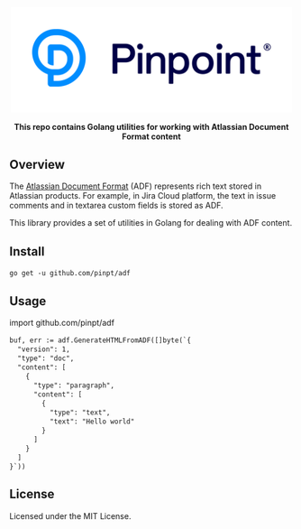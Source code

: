 <div align="center">
	<img width="500" src=".github/logo.svg" alt="pinpt-logo">
</div>

<p align="center" color="#6a737d">
	<strong>This repo contains Golang utilities for working with Atlassian Document Format content</strong>
</p>


## Overview

The [Atlassian Document Format](https://developer.atlassian.com/cloud/jira/platform/apis/document/structure/) (ADF) represents rich text stored in Atlassian products. For example, in Jira Cloud platform, the text in issue comments and in textarea custom fields is stored as ADF.

This library provides a set of utilities in Golang for dealing with ADF content.


## Install

```
go get -u github.com/pinpt/adf
```

## Usage

import github.com/pinpt/adf

```
buf, err := adf.GenerateHTMLFromADF([]byte(`{
  "version": 1,
  "type": "doc",
  "content": [
    {
      "type": "paragraph",
      "content": [
        {
          "type": "text",
          "text": "Hello world"
        }
      ]
    }
  ]
}`))
```

## License

Licensed under the MIT License.
